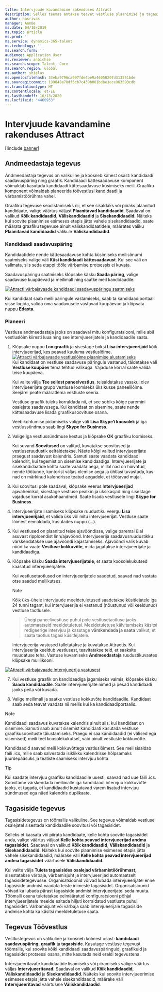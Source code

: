 ```yaml
---
title: Intervjuude kavandamine rakenduses Attract
description: Selles teemas antakse teavet vestluse plaanimise ja tagasiside tegevuste kohta rakenduses Attract.
author: hasrivas
manager: AnnBe
ms.date: 04/10/2019
ms.topic: article
ms.prod: ''
ms.service: dynamics-365-talent
ms.technology: ''
ms.search.form: ''
audience: Application User
ms.reviewer: anbichse
ms.search.scope: Talent, Core
ms.search.region: Global
ms.author: shielas
ms.openlocfilehash: 33eba9796ca997fde4be9a46050207d313551bde
ms.sourcegitcommit: 199848e78df5cb7c439b001bdbe1ece963593cdb
ms.translationtype: HT
ms.contentlocale: et-EE
ms.lasthandoff: 10/13/2020
ms.locfileid: "4460953"
---
```

# <a name="schedule-interviews-in-attract"></a>Intervjuude kavandamine rakenduses Attract

[!include [banner](includes/banner.md)]

## <a name="scheduler-activity"></a>Andmeedastaja tegevus

Andmeedastaja tegevus on valikuline ja koosneb kahest osast: kandidaadi saadavuspäring ning graafik. Kandidaadi kättesaadavuse komponent võimaldab kasutada kandidaadi kättesaadavuse küsimiseks meili. Graafiku komponent võimaldab planeerida töövestlusi kandidaadi ja värbamistöörühma vahel.

Graafiku tegevuse seadistamiseks nii, et see sisaldaks või piiraks plaanitud kandidaate, valige väärtus väljast **Plaanitavad kandidaadid**. Saadaval on valikud **Kõik kandidaadid**, **Väliskandidaadid** ja **Sisekandidaadid**. Näiteks kui soovite plaanimise esimeses etapis jätta vahele sisekandidaadid, saate määrata graafiku tegevuse ainult väliskandidaatidele, määrates valiku **Plaanitavad kandidaadid** valikule **Väliskandidaadid**.

### <a name="candidate-availability-request"></a>Kandidaadi saadavuspäring

Kandidaatidele nende kättesaadavuse kohta küsimiseks meilisõnumi saatmiseks valige väli **Küsi kandidaadi kättesaadavust**. Kui see väli on valimata, siis seda etappi tööle värbamise protsessis ei kuvata.

Saadavuspäringu saatmiseks klõpsake käsku **Saada päring**, valige saadavuse kuupäevad ja meilimall ning saatke meil kandidaadile.

[![Attracti värbajavaade kandidaadi saadavuspäringu saatmiseks](./media/scheduler-candidate-request.png)](./media/scheduler-candidate-request.png)

Kui kandidaat saab meili päringule vastamiseks, saab ta kandidaadiportaali sisse logida, valida oma saadavusele vastavad kuupäevad ja klõpsata nuppu **Edasta**.

### <a name="schedule"></a>Planeeri
Vestluse andmeedastaja jaoks on saadaval mitu konfiguratsiooni, mille abil vestluslõim kiiresti luua ning see intervjueerijatele ja kandidaadile saata.

1. Klõpsake nuppu **Loo graafik** ja sisestage boksi **Lisa intervjueerijaid** kõik intervjueerijad, kes peavad kuuluma vestluslõime.
[![Attracti värbajavaade vestluslõime plaanimise alustamiseks](./media/schedule-start-over.png)](./media/schedule-start-over.png)   
    Kui kandidaat on vestluse saadavuse päringule vastanud, täidetakse väli **Vestluse kuupäev** tema tehtud valikuga. Vajaduse korral saate valida teise kuupäeva.
    
    Kui valite välja **Tee sellest paneelvestlus**, teisaldatakse vasakul olev intervjueerijate grupp vestluse loomiseks üksikusse paneelilõime. Seejärel peate määratlema vestluste seeria.
    
    Vestluse graafik tuleks korraldada nii, et see sobiks kõige paremini osalejate saadavusega. Kui kandidaat on sisemine, saate nende kättesaadavuse lisada graafikusoovituse osana.
    
    Veebikohtumise pidamiseks valige väli **Lisa Skype’i koosolek** ja iga vestlussündmus saab lingi **Skype for Business**.

2. Valige iga vestlussündmuse kestus ja klõpsake **OK** graafiku loomiseks.

    Kui suvand **Soovitused** on valitud, kuvatakse soovitused ja vestluseruudustik eeltäidetakse. Näete kõigi valitud intervjueerijate praegust saadavust kalendris. Samuti saate vaadata kandidaadi kalendrit, kui tegemist on sisemise kandidaadiga. Intervjueerijate ja sisekandidaatide kohta saate vaadata aega, millal nad on hõivatud, nende töötunde, kontorist väljas olemise aega ja ühtlasi tuvastada, kas nad on märkinud kalendrisse teatud aegadele, et töötavad mujal. 

3. Kui soovitusi pole saadaval, klõpsake veerus **Intervjueerijad** ajavahemikul, sisestage vestluse pealkiri ja üksikasjad ning sisestage vajaduse korral asukohaandmed. Saate lisada vestlusele lingi **Skype for Business**.

4. Intervjueerijate lisamiseks klõpsake ruudustiku veergu **Lisa intervjueerijaid**, et valida üks või mitu intervjueerijat. Vestluse saate lõimest eemaldada, kasutades nuppu (...).
    
5. Kui vestlused on plaanitud teise ajavööndisse, valige paremal ülal asuvast ripploendist linn/ajavöönd. Intervjueerija saadavusruudustikku värskendatakse uue ajavööndi kajastamiseks. Ajavööndi valik kuvab nüüd ka vaate **Vestluse kokkuvõte**, mida jagatakse intervjueerijate ja kandidaadiga. 

6. Klõpsake käsku **Saada intervjueerijatele**, et saata koosolekukutsed kaasatud intervjueerijatele.

    Kui vestlusetaotlused on intervjueerijatele saadetud, saavad nad vastata otse saadud meilikutses.

    >[!NOTE]
    > Kõik üks-ühele intervjuude meeldetuletused saadetakse küsitlejatele iga 24 tunni tagant, kui intervjueerija ei vastanud (nõustunud või keeldunud) vestluse taotlusele.

    > Ühegi paneelivestluse puhul pole vestlusetaotluse jaoks automaatseid meeldetuletusi. Meeldetuletuse käivitamiseks käsitsi redigeerige intervjuu ja kasutage **värskendada ja saata** valikut, et saata taotlus tagasi küsitlejatele.

    Intervjueerija vastused talletatakse ja kuvatakse Attractis. Kui intervjueerija keeldub vestlusest, teavitatakse teid, et saaksite muudatuse teha. Vastuse kuvamiseks **Andmeedastaja** ruudustikuvaates klõpsake mulliikooni.

[![Attracti värbajavaade intervjueerija vastusest](./media/schedule-interviewer-response2.png)](./media/schedule-interviewer-response2.png)

7. Kui vestluse graafik on kandidaadiga jagamiseks valmis, klõpsake käsku **Saada kandidaadile**. Saate intervjueerijate nimed ja pesad kandidaadi jaoks peita või kuvada.

8. Valige meilimall ja saatke vestluse kokkuvõte kandidaadile. Kandidaat saab seda teavet vaadata nii meilis kui ka kandidaadiportaalis.
    
>[!NOTE] 
> Kandidaadi saadavus kuvatakse kalendris ainult siis, kui kandidaat on sisemine. Samuti saab ainult sisemist kandidaati kasutada vestluse graafikusoovituste täiustamiseks. Praegu ei saa kandidaadid (ei välised ega sisemised) meili teel koosolekukutset, vaid ainult vestluste kokkuvõtte.

Kandidaadid saavad meili kokkuvõttega vestluslõimest. See meil sisaldab faili .ics, mille saab salvestada isiklikku kalendrisse hõlpsamaks juurdepääsuks ja teatiste saamiseks intervjuu kohta.

>[!TIP] 
> Kui saadate intervjuu graafiku kandidaadile uuesti, saavad nad uue faili .ics. Soovitame värskendada meilimalle iga kandidaadi intervjuu kokkuvõtte jaoks, et tagada, et kandidaadid kustutavad varem lisatud intervjuu sündmused ega näed kalendris duplikaate. 

## <a name="feedback-activity"></a>Tagasiside tegevus

Tagasisidetegevus on töömallis valikuline. See tegevus võimaldab vestlusel osalejatel sisestada kandidaadile soovitusi või tagasisidet. 

Selleks et kaasata või piirata kandidaate, kelle kohta soovite tagasisidet anda, valige väärtus väljast **Kelle kohta peavad intervjueerijad andma tagasisidet**.  Saadaval on valikud **Kõik kandidaadid**, **Väliskandidaadid** ja **Sisekandidaadid**. Näiteks kui soovite plaanimise esimeses etapis jätta vahele sisekandidaadid, määrake väli **Kelle kohta peavad intervjueerijad andma tagasisidet** väärtusele **Väliskandidaadid**.

Kui valite välja **Tuleta tagasisides osalejad värbamistöörühmast**, sisestatakse värbaja, värbamisjuht ja intervjueerijad automaatselt tagasisidetegevusse. Organisatsioonid võivad lubada intervjueerijatel enne tagasiside andmist vaadata teiste inimeste tagasisidet. Organisatsioonid võivad ka lubada pärast tagasiside andmist intervjueerijatel seda muuta. Töömalli osana tuletatakse eelmääratud konfiguratsiooni põhjal intervjueerijatele meelde esitada hiljuti korraldatud vestluste puhul tagasisidet. Värbamisjuht või värbaja saab intervjueerijale tagasiside andmise kohta ka käsitsi meeldetuletuse saata.

## <a name="interview-activity"></a>Tegevus Töövestlus

Vestlustegevus on valikuline ja koosneb kolmest osast: **kandidaadi saadavuspäring**, **graafik** ja **tagasiside**. Kasutage vestluse tegevust töömallis, kui soovite kõiki kandidaadi saadavuspäringuid, graafikuid ja tagasisidet protsessi osana, mitte kasutada neid eraldi tegevustena.

Intervjueeritavate kandidaatide lisamiseks või piiramiseks valige väärtus väljas **Intervjueeritavad**. Saadaval on valikud **Kõik kandidaadid**, **Väliskandidaadid** ja **Sisekandidaadid**. Näiteks kui soovite intervjueerimise esimeses etapis jätta vahele sisekandidaadid, määrake väli **Intervjueeritavad** väärtusele **Väliskandidaadid**.
